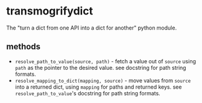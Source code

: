# transmogrifydict

The "turn a dict from one API into a dict for another" python module.

## methods

* `resolve_path_to_value(source, path)` - fetch a value out of `source` using `path` as the pointer to the desired value. see docstring for path string formats.
* `resolve_mapping_to_dict(mapping, source)` - move values from `source` into a returned dict, using `mapping` for paths and returned keys.  see `resolve_path_to_value`'s docstring for path string formats.

